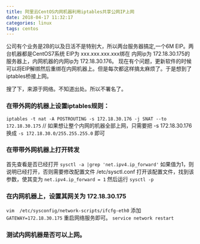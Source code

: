 ```yaml
---
title: 阿里云CentOS内网机器利用iptables共享公网IP上网
date: 2018-04-17 11:32:17
categories: linux
tags: centos
---
```

公司有个业务是2B的以及日活不是特别大，所以两台服务器搞定,一个6M EIP。两台机器都是CentOS7系统
EIP为 xxx.xxx.xxx.xxx绑在 内网ip为 172.18.30.175的服务器上，内网机器的内网ip为 172.18.30.176。
现在有个问题，更新软件的时候可以将EIP解绑然后重绑在内网机器上。但是每次都这样搞太麻烦了。于是想到了iptables桥接上网。

搜了下，来源于网络。不知道出处。所以不署名了。

### 在带外网的机器上设置iptables规则：
   `iptables -t nat -A POSTROUTING -s 172.18.30.176 -j SNAT --to 172.18.30.175`
    // 如果想让整个内网的机器全部上网，只需要把 -s 172.18.30.176 换成
    `-s 172.18.30.0/255.255.255.0` 即可

### 在带带外网机器上打开转发
   首先查看是否已经打开
   `sysctl -a |grep 'net.ipv4.ip_forward'`
如果值为1，则说明已经打开，否则需要修改配置文件 /etc/sysctl.conf
打开该配置文件，找到该参数，使其变为
`net.ipv4.ip_forward = 1`
然后运行 `sysctl -p`

### 在内网机器上，设置其网关为 172.18.30.175
`vim  /etc/sysconfig/network-scripts/ifcfg-eth0`
添加
`GATEWAY=172.18.30.175`
重启网络服务即可。 `service network restart`

### 测试内网机器是否可以上网。